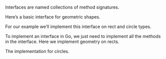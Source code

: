 
Interfaces are named collections of method signatures.

Here’s a basic interface for geometric shapes.

For our example we’ll implement this interface on rect and circle types.

To implement an interface in Go, we just need to implement all the methods in the interface. Here we implement geometry on rects.

The implementation for circles.